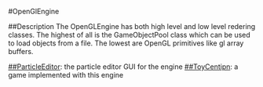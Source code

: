 #OpenGlEngine

##Description
The OpenGLEngine has both high level and low level redering classes.
The highest of all is the GameObjectPool class which can be used to load objects from a file.
The lowest are OpenGL primitives like gl array buffers.

[##ParticleEditor](https://github.com/meemknight/ParticleSystemGl): the particle editor GUI for the engine
[##ToyCentipn](https://github.com/meemknight/ToyCeption): a game implemented with this engine 
